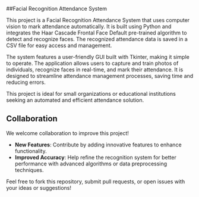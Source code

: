 ##Facial Recognition Attendance System

This project is a Facial Recognition Attendance System that uses computer vision to mark attendance automatically. It is built using Python and integrates the Haar Cascade Frontal Face Default pre-trained algorithm to detect and recognize faces. The recognized attendance data is saved in a CSV file for easy access and management.

The system features a user-friendly GUI built with Tkinter, making it simple to operate. The application allows users to capture and train photos of individuals, recognize faces in real-time, and mark their attendance. It is designed to streamline attendance management processes, saving time and reducing errors.

This project is ideal for small organizations or educational institutions seeking an automated and efficient attendance solution.

## Collaboration
We welcome collaboration to improve this project!  
- **New Features**: Contribute by adding innovative features to enhance functionality.
- **Improved Accuracy**: Help refine the recognition system for better performance with advanced algorithms or data preprocessing techniques.

Feel free to fork this repository, submit pull requests, or open issues with your ideas or suggestions!
